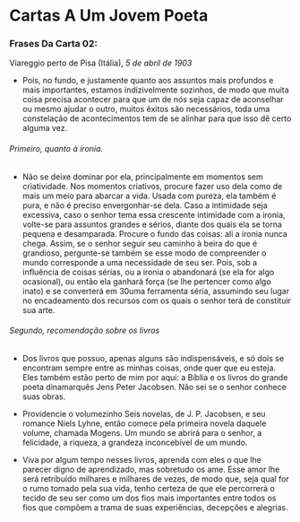 # Cartas A Um Jovem Poeta

### Frases Da Carta 02:

Viareggio perto de Pisa (Itália),
_5 de abril de 1903_

* Pois, no fundo, e justamente
quanto aos assuntos mais profundos e mais importantes, estamos
indizivelmente sozinhos, de modo que muita coisa precisa acontecer para que
um de nós seja capaz de aconselhar ou mesmo ajudar o outro, muitos êxitos
são necessários, toda uma constelação de acontecimentos tem de se alinhar
para que isso dê certo alguma vez.

###### Primeiro, quanto à ironia.
* Não se deixe dominar por ela, principalmente em momentos sem
criatividade. Nos momentos criativos, procure fazer uso dela como de mais um
meio para abarcar a vida. Usada com pureza, ela também é pura, e não é
preciso envergonhar-se dela. Caso a intimidade seja excessiva, caso o senhor
tema essa crescente intimidade com a ironia, volte-se para assuntos grandes e
sérios, diante dos quais ela se torna pequena e desamparada. Procure o fundo
das coisas: ali a ironia nunca chega. Assim, se o senhor seguir seu caminho à
beira do que é grandioso, pergunte-se também se esse modo de compreender
o mundo corresponde a uma necessidade de seu ser. Pois, sob a influência de
coisas sérias, ou a ironia o abandonará (se ela for algo ocasional), ou então ela
ganhará força (se lhe pertencer como algo inato) e se converterá em
30uma ferramenta séria, assumindo seu lugar no encadeamento dos recursos
com os quais o senhor terá de constituir sua arte.

###### Segundo, recomendação sobre os livros 
* Dos livros que possuo, apenas alguns são indispensáveis, e só dois se
encontram sempre entre as minhas coisas, onde quer que eu esteja. Eles
também estão perto de mim por aqui: a Bíblia e os livros do grande poeta
dinamarquês Jens Peter Jacobsen. Não sei se o senhor conhece suas obras.

* Providencie o volumezinho Seis novelas, de J. P. Jacobsen, 
e seu romance Niels Lyhne, então comece pela primeira novela daquele volume, 
chamada Mogens. Um mundo se abrirá para o senhor, a felicidade, a riqueza, 
a grandeza inconcebível de um mundo. 

* Viva por algum tempo nesses livros, aprenda com eles o que lhe
parecer digno de aprendizado, mas sobretudo os ame. Esse amor lhe será
retribuído milhares e milhares de vezes, de modo que, seja qual for o rumo
tomado pela sua vida, tenho certeza de que ele percorrerá o tecido de seu ser
como um dos fios mais importantes entre todos os fios
que compõem a trama de suas experiências, decepções e alegrias.